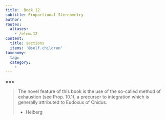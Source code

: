 ```yaml
---
title:  Book 12
subtitle: Proportional Stereometry
author:
routes:
  aliases:
    - /elem.12
content:
  title: sections
  items: '@self.children'
taxonomy:
  tag:
  category:
    - 
---
```




===

> The novel feature of this book is the use of the so-called method of exhaustion (see Prop. 10.1), a precursor to integration which is generally attributed to Eudoxus of Cnidus.
> - Heiberg
